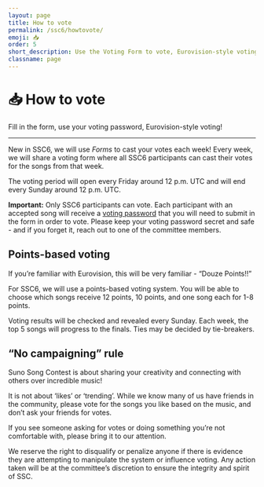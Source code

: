 ```yaml
---
layout: page
title: How to vote
permalink: /ssc6/howtovote/
emoji: 📥
order: 5
short_description: Use the Voting Form to vote, Eurovision-style voting!
classname: page
---
```


# 📥 How to vote

Fill in the form, use your voting password, Eurovision-style voting!
___

New in SSC6, we will use *Forms* to cast your votes each week! 
Every week, we will share a voting form where all SSC6 participants can cast their votes for the songs from that week.
 
The voting period will open every Friday around 12 p.m. UTC and will end every Sunday around 12 p.m. UTC.

**Important:** Only SSC6 participants can vote. Each participant with an accepted song will receive a <ins>voting password</ins> that you will need to submit in the form in order to vote. Please keep your voting password secret and safe - and if you forget it, reach out to one of the committee members.

## Points-based voting
If you’re familiar with Eurovision, this will be very familiar - “Douze Points!!”

For SSC6, we will use a points-based voting system. You will be able to choose which songs receive 12 points, 10 points, and one song each for 1-8 points. 

Voting results will be checked and revealed every Sunday. Each week, the top 5 songs will progress to the finals. Ties may be decided by tie-breakers.

## “No campaigning” rule
Suno Song Contest is about sharing your creativity and connecting with others over incredible music! 

It is not about ‘likes’ or ‘trending’. While we know many of us have friends in the community, please vote for the songs you like based on the music, and don’t ask your friends for votes. 

If you see someone asking for votes or doing something you’re not comfortable with, please bring it to our attention. 

We reserve the right to disqualify or penalize anyone if there is evidence they are attempting to manipulate the system or influence voting. Any action taken will be at the committee’s discretion to ensure the integrity and spirit of SSC.
